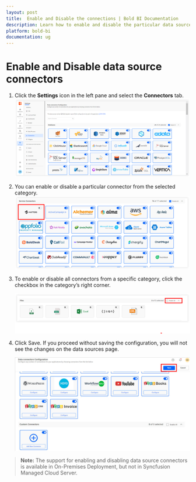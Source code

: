 ```yaml
---
layout: post
title:  Enable and Disable the connections | Bold BI Documentation
description: Learn how to enable and disable the particular data source connections from the connection tab in the Bold BI Embedded.
platform: bold-bi
documentation: ug
---
```


# Enable and Disable data source connectors

1. Click the **Settings** icon in the left pane and select the  **Connectors** tab.
    ![Page view](/static/assets/working-with-datasource/images/enable-disable1.png)

2. You can enable or disable a particular connector from the selected category.
      ![Page view](/static/assets/working-with-datasource/images/enable-disable2.png)

3. To enable or disable all connectors from a specific category, click the checkbox in the category’s right corner.
    
    ![Page view](/static/assets/working-with-datasource/images/enable-disable3.png)

4. Click Save. If you proceed without saving the configuration, you will not see the changes on the data sources page.

    ![Page view](/static/assets/working-with-datasource/images/enable-disable4.png)

> **Note:** The support for enabling and disabling data source connectors is available in On-Premises Deployment, but not in Syncfusion Managed Cloud Server.
